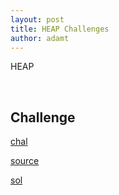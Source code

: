```yaml
---
layout: post
title: HEAP Challenges
author: adamt
---
```


HEAP

<br />

Challenge
---------------------

[chal](../static/heap/chals/nontrivial)

[source](../static/rop/chals/nontrivial.c)

[sol](../static/heap/chals/sol.py)

<br />
